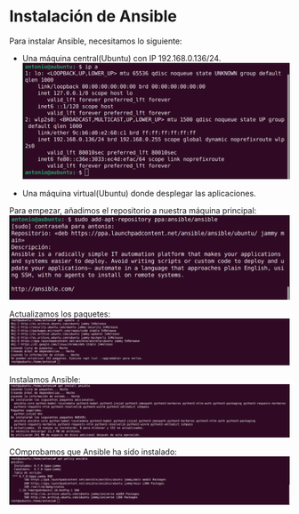 # Instalación de Ansible

Para instalar Ansible, necesitamos lo siguiente:
- Una máquina central(Ubuntu) con IP 192.168.0.136/24.
![imagen](./imagenes/ipCentral.png)

- Una máquina virtual(Ubuntu) donde desplegar las aplicaciones.

Para empezar, añadimos el repositorio a nuestra máquina principal:
![imagen](./imagenes/instalacionRepositorio.png)

Actualizamos los paquetes:
![imagen](./imagenes/actualizacionPaquetes.png)

Instalamos Ansible:
![imagen](./imagenes/instalacionAnsible.png)

COmprobamos que Ansible ha sido instalado:
![imagen](./imagenes/comprobacionInstalacionAnsible.png)



